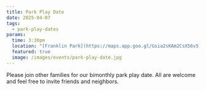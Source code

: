 ```yaml
---
title: Park Play Date
date: 2025-04-07
tags:
  - park-play-dates
params:
  time: 3:30pm
  location: "[Franklin Park](https://maps.app.goo.gl/Gsia2sKAm2CsX56v5)"
  featured: true
  image: /images/events/park-play-date.jpg
---
```


Please join other families for our bimonthly park play date. All are welcome and feel free to invite friends and neighbors.
